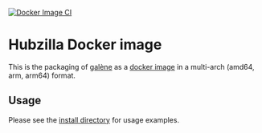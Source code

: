 [![Docker Image CI](https://github.com/sebt3/galene/workflows/Docker%20Image%20CI/badge.svg)](https://github.com/sebt3/galene/actions)

# Hubzilla Docker image

This is the packaging of [galène](https://galene.org/) as a [docker image](https://hub.docker.com/r/sebt3/galene) in a multi-arch (amd64, arm, arm64) format.

## Usage

Please see the [install directory](https://github.com/sebt3/galene/tree/master/install) for usage examples.
